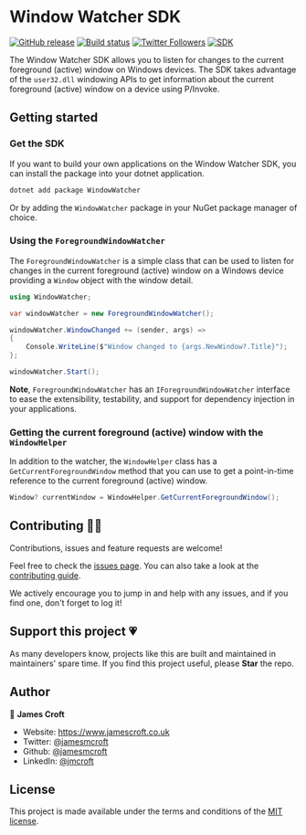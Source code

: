 # Window Watcher SDK

[![GitHub release](https://img.shields.io/github/release/jamesmcroft/window-watcher.svg)](https://github.com/jamesmcroft/window-watcher/releases)
[![Build status](https://github.com/jamesmcroft/window-watcher/actions/workflows/ci.yml/badge.svg?branch=main)](https://github.com/jamesmcroft/window-watcher/actions/workflows/ci.yml)
[![Twitter Followers](https://img.shields.io/twitter/follow/jamesmcroft?label=follow%20%40jamesmcroft&style=flat)](https://twitter.com/jamesmcroft)
[![SDK](https://img.shields.io/nuget/v/WindowWatcher?label=sdk)](https://www.nuget.org/packages/WindowWatcher/)

The Window Watcher SDK allows you to listen for changes to the current foreground (active) window on Windows devices. The SDK takes advantage of the `user32.dll` windowing APIs to get information about the current foreground (active) window on a device using P/Invoke.

## Getting started

### Get the SDK

If you want to build your own applications on the Window Watcher SDK, you can install the package into your dotnet application.

```bash
dotnet add package WindowWatcher
```

Or by adding the `WindowWatcher` package in your NuGet package manager of choice.

### Using the `ForegroundWindowWatcher`

The `ForegroundWindowWatcher` is a simple class that can be used to listen for changes in the current foreground (active) window on a Windows device providing a `Window` object with the window detail.

```csharp
using WindowWatcher;

var windowWatcher = new ForegroundWindowWatcher();

windowWatcher.WindowChanged += (sender, args) =>
{
    Console.WriteLine($"Window changed to {args.NewWindow?.Title}");
};

windowWatcher.Start();
```

**Note**, `ForegroundWindowWatcher` has an `IForegroundWindowWatcher` interface to ease the extensibility, testability, and support for dependency injection in your applications.

### Getting the current foreground (active) window with the `WindowHelper`

In addition to the watcher, the `WindowHelper` class has a `GetCurrentForegroundWindow` method that you can use to get a point-in-time reference to the current foreground (active) window.

```csharp
Window? currentWindow = WindowHelper.GetCurrentForegroundWindow();
```

## Contributing 🤝🏻

Contributions, issues and feature requests are welcome!

Feel free to check the [issues page](https://github.com/jamesmcroft/window-watcher/issues). You can also take a look at the [contributing guide](https://github.com/jamesmcroft/window-watcher/blob/main/CONTRIBUTING.md).

We actively encourage you to jump in and help with any issues, and if you find one, don't forget to log it!

## Support this project 💗

As many developers know, projects like this are built and maintained in maintainers' spare time. If you find this project useful, please **Star** the repo.

## Author

👤 **James Croft**

- Website: <https://www.jamescroft.co.uk>
- Twitter: [@jamesmcroft](https://twitter.com/jamesmcroft)
- Github: [@jamesmcroft](https://github.com/jamesmcroft)
- LinkedIn: [@jmcroft](https://linkedin.com/in/jmcroft)

## License

This project is made available under the terms and conditions of the [MIT license](LICENSE).
